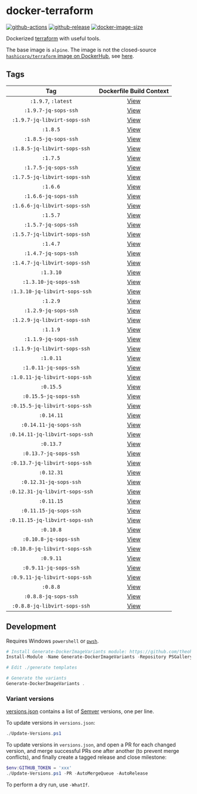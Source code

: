 # docker-terraform

[![github-actions](https://github.com/theohbrothers/docker-terraform/actions/workflows/ci-master-pr.yml/badge.svg?branch=master)](https://github.com/theohbrothers/docker-terraform/actions/workflows/ci-master-pr.yml)
[![github-release](https://img.shields.io/github/v/release/theohbrothers/docker-terraform?style=flat-square)](https://github.com/theohbrothers/docker-terraform/releases/)
[![docker-image-size](https://img.shields.io/docker/image-size/theohbrothers/docker-terraform/latest)](https://hub.docker.com/r/theohbrothers/docker-terraform)

Dockerized [terraform](https://github.com/hashicorp/terraform) with useful tools.

The base image is `alpine`. The image is not the closed-source [`hashicorp/terraform` image on DockerHub](https://hub.docker.com/r/hashicorp/terraform), see [here](https://github.com/hashicorp/terraform/blob/v1.0.0/Dockerfile).

## Tags

| Tag | Dockerfile Build Context |
|:-------:|:---------:|
| `:1.9.7`, `:latest` | [View](variants/1.9.7) |
| `:1.9.7-jq-sops-ssh` | [View](variants/1.9.7-jq-sops-ssh) |
| `:1.9.7-jq-libvirt-sops-ssh` | [View](variants/1.9.7-jq-libvirt-sops-ssh) |
| `:1.8.5` | [View](variants/1.8.5) |
| `:1.8.5-jq-sops-ssh` | [View](variants/1.8.5-jq-sops-ssh) |
| `:1.8.5-jq-libvirt-sops-ssh` | [View](variants/1.8.5-jq-libvirt-sops-ssh) |
| `:1.7.5` | [View](variants/1.7.5) |
| `:1.7.5-jq-sops-ssh` | [View](variants/1.7.5-jq-sops-ssh) |
| `:1.7.5-jq-libvirt-sops-ssh` | [View](variants/1.7.5-jq-libvirt-sops-ssh) |
| `:1.6.6` | [View](variants/1.6.6) |
| `:1.6.6-jq-sops-ssh` | [View](variants/1.6.6-jq-sops-ssh) |
| `:1.6.6-jq-libvirt-sops-ssh` | [View](variants/1.6.6-jq-libvirt-sops-ssh) |
| `:1.5.7` | [View](variants/1.5.7) |
| `:1.5.7-jq-sops-ssh` | [View](variants/1.5.7-jq-sops-ssh) |
| `:1.5.7-jq-libvirt-sops-ssh` | [View](variants/1.5.7-jq-libvirt-sops-ssh) |
| `:1.4.7` | [View](variants/1.4.7) |
| `:1.4.7-jq-sops-ssh` | [View](variants/1.4.7-jq-sops-ssh) |
| `:1.4.7-jq-libvirt-sops-ssh` | [View](variants/1.4.7-jq-libvirt-sops-ssh) |
| `:1.3.10` | [View](variants/1.3.10) |
| `:1.3.10-jq-sops-ssh` | [View](variants/1.3.10-jq-sops-ssh) |
| `:1.3.10-jq-libvirt-sops-ssh` | [View](variants/1.3.10-jq-libvirt-sops-ssh) |
| `:1.2.9` | [View](variants/1.2.9) |
| `:1.2.9-jq-sops-ssh` | [View](variants/1.2.9-jq-sops-ssh) |
| `:1.2.9-jq-libvirt-sops-ssh` | [View](variants/1.2.9-jq-libvirt-sops-ssh) |
| `:1.1.9` | [View](variants/1.1.9) |
| `:1.1.9-jq-sops-ssh` | [View](variants/1.1.9-jq-sops-ssh) |
| `:1.1.9-jq-libvirt-sops-ssh` | [View](variants/1.1.9-jq-libvirt-sops-ssh) |
| `:1.0.11` | [View](variants/1.0.11) |
| `:1.0.11-jq-sops-ssh` | [View](variants/1.0.11-jq-sops-ssh) |
| `:1.0.11-jq-libvirt-sops-ssh` | [View](variants/1.0.11-jq-libvirt-sops-ssh) |
| `:0.15.5` | [View](variants/0.15.5) |
| `:0.15.5-jq-sops-ssh` | [View](variants/0.15.5-jq-sops-ssh) |
| `:0.15.5-jq-libvirt-sops-ssh` | [View](variants/0.15.5-jq-libvirt-sops-ssh) |
| `:0.14.11` | [View](variants/0.14.11) |
| `:0.14.11-jq-sops-ssh` | [View](variants/0.14.11-jq-sops-ssh) |
| `:0.14.11-jq-libvirt-sops-ssh` | [View](variants/0.14.11-jq-libvirt-sops-ssh) |
| `:0.13.7` | [View](variants/0.13.7) |
| `:0.13.7-jq-sops-ssh` | [View](variants/0.13.7-jq-sops-ssh) |
| `:0.13.7-jq-libvirt-sops-ssh` | [View](variants/0.13.7-jq-libvirt-sops-ssh) |
| `:0.12.31` | [View](variants/0.12.31) |
| `:0.12.31-jq-sops-ssh` | [View](variants/0.12.31-jq-sops-ssh) |
| `:0.12.31-jq-libvirt-sops-ssh` | [View](variants/0.12.31-jq-libvirt-sops-ssh) |
| `:0.11.15` | [View](variants/0.11.15) |
| `:0.11.15-jq-sops-ssh` | [View](variants/0.11.15-jq-sops-ssh) |
| `:0.11.15-jq-libvirt-sops-ssh` | [View](variants/0.11.15-jq-libvirt-sops-ssh) |
| `:0.10.8` | [View](variants/0.10.8) |
| `:0.10.8-jq-sops-ssh` | [View](variants/0.10.8-jq-sops-ssh) |
| `:0.10.8-jq-libvirt-sops-ssh` | [View](variants/0.10.8-jq-libvirt-sops-ssh) |
| `:0.9.11` | [View](variants/0.9.11) |
| `:0.9.11-jq-sops-ssh` | [View](variants/0.9.11-jq-sops-ssh) |
| `:0.9.11-jq-libvirt-sops-ssh` | [View](variants/0.9.11-jq-libvirt-sops-ssh) |
| `:0.8.8` | [View](variants/0.8.8) |
| `:0.8.8-jq-sops-ssh` | [View](variants/0.8.8-jq-sops-ssh) |
| `:0.8.8-jq-libvirt-sops-ssh` | [View](variants/0.8.8-jq-libvirt-sops-ssh) |

## Development

Requires Windows `powershell` or [`pwsh`](https://github.com/PowerShell/PowerShell).

```powershell
# Install Generate-DockerImageVariants module: https://github.com/theohbrothers/Generate-DockerImageVariants
Install-Module -Name Generate-DockerImageVariants -Repository PSGallery -Scope CurrentUser -Force -Verbose

# Edit ./generate templates

# Generate the variants
Generate-DockerImageVariants .
```

### Variant versions

[versions.json](generate/definitions/versions.json) contains a list of [Semver](https://semver.org/) versions, one per line.

To update versions in `versions.json`:

```powershell
./Update-Versions.ps1
```

To update versions in `versions.json`, and open a PR for each changed version, and merge successful PRs one after another (to prevent merge conflicts), and finally create a tagged release and close milestone:

```powershell
$env:GITHUB_TOKEN = 'xxx'
./Update-Versions.ps1 -PR -AutoMergeQueue -AutoRelease
```

To perform a dry run, use `-WhatIf`.
